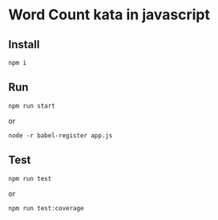 # Word Count kata in javascript

## Install

    npm i

## Run

    npm run start
    
or

    node -r babel-register app.js    

## Test

    npm run test
    
or

    npm run test:coverage
